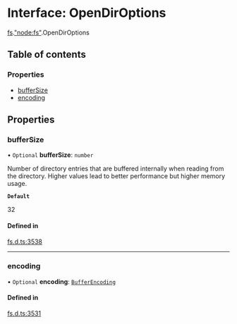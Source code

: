 # Interface: OpenDirOptions

[fs](../modules/fs.md).["node:fs"](../modules/fs._node_fs_.md).OpenDirOptions

## Table of contents

### Properties

- [bufferSize](fs._node_fs_.OpenDirOptions.md#buffersize)
- [encoding](fs._node_fs_.OpenDirOptions.md#encoding)

## Properties

### bufferSize

• `Optional` **bufferSize**: `number`

Number of directory entries that are buffered
internally when reading from the directory. Higher values lead to better
performance but higher memory usage.

**`Default`**

32

#### Defined in

[fs.d.ts:3538](https://github.com/goodcodedev/bun-types/blob/8bd1b3a/fs.d.ts#L3538)

___

### encoding

• `Optional` **encoding**: [`BufferEncoding`](../modules/bun.md#bufferencoding)

#### Defined in

[fs.d.ts:3531](https://github.com/goodcodedev/bun-types/blob/8bd1b3a/fs.d.ts#L3531)
